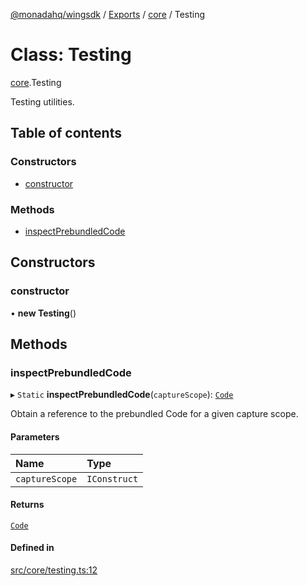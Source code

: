 [@monadahq/wingsdk](../README.md) / [Exports](../modules.md) / [core](../modules/core.md) / Testing

# Class: Testing

[core](../modules/core.md).Testing

Testing utilities.

## Table of contents

### Constructors

- [constructor](core.Testing.md#constructor)

### Methods

- [inspectPrebundledCode](core.Testing.md#inspectprebundledcode)

## Constructors

### constructor

• **new Testing**()

## Methods

### inspectPrebundledCode

▸ `Static` **inspectPrebundledCode**(`captureScope`): [`Code`](core.Code.md)

Obtain a reference to the prebundled Code for a given capture scope.

#### Parameters

| Name | Type |
| :------ | :------ |
| `captureScope` | `IConstruct` |

#### Returns

[`Code`](core.Code.md)

#### Defined in

[src/core/testing.ts:12](https://github.com/monadahq/winglang/blob/main/libs/wingsdk/src/core/testing.ts#L12)
